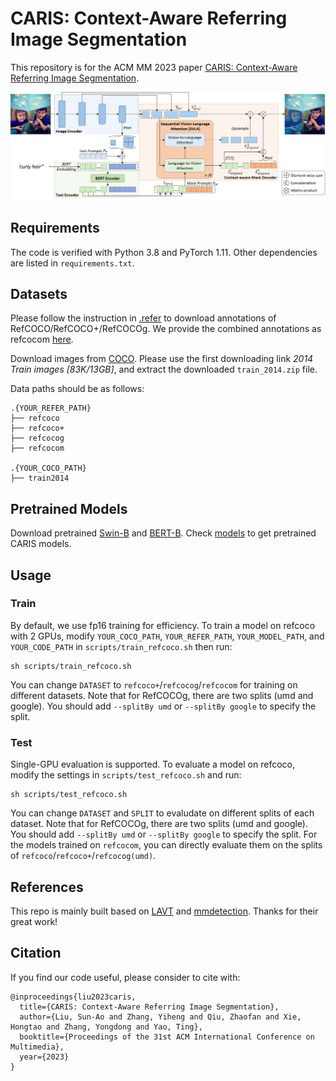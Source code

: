 # CARIS: Context-Aware Referring Image Segmentation
This repository is for the ACM MM 2023 paper [CARIS: Context-Aware Referring Image Segmentation](https://dl.acm.org/doi/10.1145/3581783.3612117).

<div align="center">
  <img src="figures/network.png" width="600" />
</div>

## Requirements
The code is verified with Python 3.8 and PyTorch 1.11. Other dependencies are listed in `requirements.txt`.

## Datasets
Please follow the instruction in [.refer](./refer/README.md) to download annotations of RefCOCO/RefCOCO+/RefCOCOg. We provide the combined annotations as refcocom [here](https://drive.google.com/file/d/1_WnCziCIVHXpWYDsIsHbxzH_KCiYhflo/view?usp=sharing).

Download images from [COCO](https://cocodataset.org/#download). Please use the first downloading link *2014 Train images [83K/13GB]*, and extract the downloaded `train_2014.zip` file. 

Data paths should be as follows:
```
.{YOUR_REFER_PATH}
├── refcoco
├── refcoco+
├── refcocog
├── refcocom

.{YOUR_COCO_PATH}
├── train2014
```

## Pretrained Models
Download pretrained [Swin-B](https://github.com/SwinTransformer/storage/releases/download/v1.0.0/swin_base_patch4_window7_224_22k.pth) and [BERT-B](https://huggingface.co/bert-base-uncased/tree/main). Check [models](https://huggingface.co/saliu/CARIS) to get pretrained CARIS models.

## Usage
### Train
By default, we use fp16 training for efficiency. To train a model on refcoco with 2 GPUs, modify `YOUR_COCO_PATH`, `YOUR_REFER_PATH`, `YOUR_MODEL_PATH`, and `YOUR_CODE_PATH` in `scripts/train_refcoco.sh` then run:
```
sh scripts/train_refcoco.sh
```
You can change `DATASET` to `refcoco+`/`refcocog`/`refcocom` for training on different datasets. 
Note that for RefCOCOg, there are two splits (umd and google). You should add `--splitBy umd` or `--splitBy google` to specify the split.

### Test
Single-GPU evaluation is supported. To evaluate a model on refcoco, modify the settings in `scripts/test_refcoco.sh` and run:
```
sh scripts/test_refcoco.sh
```
You can change `DATASET` and `SPLIT` to evaludate on different splits of each dataset. 
Note that for RefCOCOg, there are two splits (umd and google). You should add `--splitBy umd` or `--splitBy google` to specify the split. 
For the models trained on `refcocom`, you can directly evaluate them on the splits of `refcoco`/`refcoco+`/`refcocog(umd)`.

## References
This repo is mainly built based on [LAVT](https://github.com/yz93/LAVT-RIS) and [mmdetection](https://github.com/open-mmlab/mmdetection). Thanks for their great work!

## Citation
If you find our code useful, please consider to cite with:
```
@inproceedings{liu2023caris,
  title={CARIS: Context-Aware Referring Image Segmentation},
  author={Liu, Sun-Ao and Zhang, Yiheng and Qiu, Zhaofan and Xie, Hongtao and Zhang, Yongdong and Yao, Ting},
  booktitle={Proceedings of the 31st ACM International Conference on Multimedia},
  year={2023}
}
```


